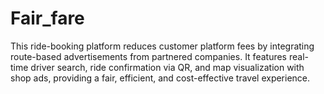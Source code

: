 # Fair_fare
This ride-booking platform reduces customer platform fees by integrating route-based advertisements from partnered companies. It features real-time driver search, ride confirmation via QR, and map visualization with shop ads, providing a fair, efficient, and cost-effective travel experience.
